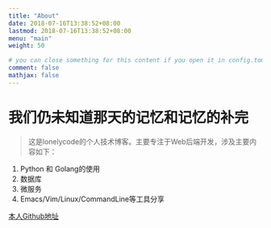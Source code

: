 ```yaml
---
title: "About"
date: 2018-07-16T13:38:52+08:00
lastmod: 2018-07-16T13:38:52+08:00
menu: "main"
weight: 50

# you can close something for this content if you open it in config.toml.
comment: false
mathjax: false
---
```

# 我们仍未知道那天的记忆和记忆的补完


> 这是lonelycode的个人技术博客。主要专注于Web后端开发，涉及主要内容如下：

1. Python 和 Golang的使用
2. 数据库
3. 微服务
4. Emacs/Vim/Linux/CommandLine等工具分享

[本人Github地址](https://github.com/LonglyCode)
